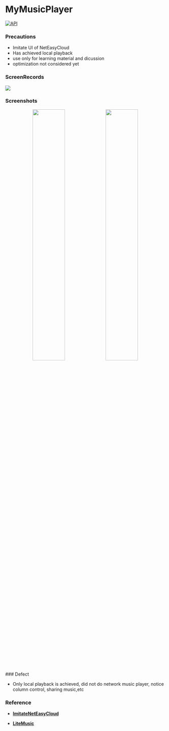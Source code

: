 # MyMusicPlayer

[![API](https://img.shields.io/badge/API-23-orange.svg)](https://android-arsenal.com/api?level=23)

### Precautions
- Imitate UI of NetEasyCloud
- Has achieved local playback
- use only for learning material and dicussion
- optimization not considered yet

### ScreenRecords

![](gif/2017.10.31-16.gif)

### Screenshots

<p align="center">

<img src="https://github.com/Eric-Ge/MyMusicPlayer/edit/master/gif/Home.png" width = "45%" height="45%"/>

<img src="https://github.com/Eric-Ge/MyMusicPlayer/edit/master/gif/Playing interface.png" width = "45%" height="45%"/>

</p>
### Defect

- Only local playback is achieved, did not do network music player, notice column control, sharing music,etc

### Reference
- [**ImitateNetEasyCloud**](https://github.com/Limuyang1013/ImitateNetEasyCloud)

- [**LiteMusic**](http://download.csdn.net/download/u010156024/9793829)
